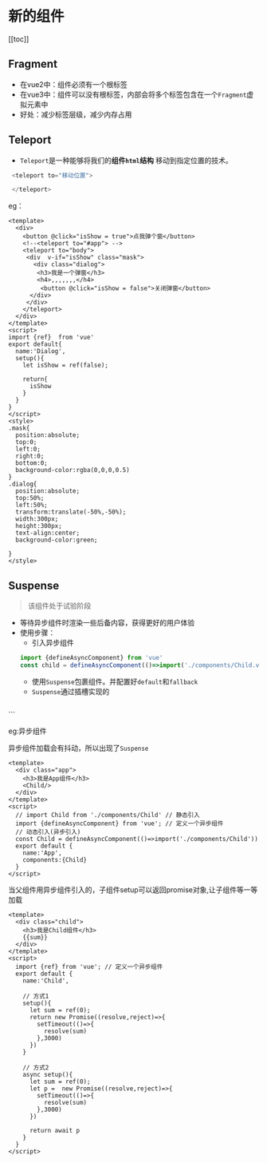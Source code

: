 # 新的组件

[[toc]]

## Fragment

- 在vue2中：组件必须有一个根标签
- 在vue3中：组件可以没有根标签，内部会将多个标签包含在一个`Fragment`虚拟元素中
- 好处：减少标签层级，减少内存占用


## Teleport

- `Teleport`是一种能够将我们的**组件`html`结构** 移动到指定位置的技术。

```js
 <teleport to="移动位置">

 </teleport>
```

eg：
```vue
<template>
  <div>
    <button @click="isShow = true">点我弹个窗</button>
    <!--<teleport to="#app"> -->
    <teleport to="body">
     <div  v-if="isShow" class="mask">
       <div class="dialog">
        <h3>我是一个弹窗</h3>
        <h4>,,,,,,,</h4>
         <button @click="isShow = false">关闭弹窗</button>
      </div>
     </div>
    </teleport>
  </div>
</template>
<script>
import {ref}  from 'vue'
export default{
  name:'Dialog',
  setup(){
    let isShow = ref(false);

    return{
      isShow
    }
  }
}
</script>
<style>
.mask{
  position:absolute;
  top:0;
  left:0;
  right:0;
  bottom:0;
  background-color:rgba(0,0,0,0.5)
}
.dialog{
  position:absolute;
  top:50%;
  left:50%;
  transform:translate(-50%,-50%);
  width:300px;
  height:300px;
  text-align:center;
  background-color:green;
  
}
</style>
```




## Suspense

> 该组件处于试验阶段

- 等待异步组件时渲染一些后备内容，获得更好的用户体验
- 使用步骤：
  - 引入异步组件
  ```js
  import {defineAsyncComponent} from 'vue'
  const child = defineAsyncComponent(()=>import('./components/Child.vue'))
  ```
  - 使用`Suspense`包裹组件。并配置好`default`和`fallback`
  - `Suspense`通过插槽实现的
  ```vue
<template>
  <div class="app">
    <h3>我是App组件</h3>
    <Suspense>
      <template v-slot:default>
        <Child/>
      </template>
      <template v-slot:fallback>
        <h3>加载中...</h3>
      </template>
    </Suspense> 
  </div>
</template>
  ```

eg:异步组件

异步组件加载会有抖动，所以出现了`Suspense`
```vue
<template>
  <div class="app">
    <h3>我是App组件</h3>
    <Child/> 
  </div>
</template>
<script>
  // import Child from './components/Child' // 静态引入
  import {defineAsyncComponent} from 'vue'; // 定义一个异步组件
  // 动态引入(异步引入)
  const Child = defineAsyncComponent(()=>import('./components/Child'))
  export default {
    name:'App',
    components:{Child}
  }
</script>
  ```


  当父组件用异步组件引入的，子组件setup可以返回promise对象,让子组件等一等加载
```vue
<template>
  <div class="child">
    <h3>我是Child组件</h3>
    {{sum}}
  </div>
</template>
<script>
  import {ref} from 'vue'; // 定义一个异步组件
  export default {
    name:'Child',

    // 方式1
    setup(){
      let sum = ref(0);
      return new Promise((resolve,reject)=>{
        setTimeout(()=>{
          resolve(sum)
        },3000)
      })
    }

    // 方式2
    async setup(){
      let sum = ref(0);
      let p =  new Promise((resolve,reject)=>{
        setTimeout(()=>{
          resolve(sum)
        },3000)
      })

      return await p
    }
  }
</script>
```
